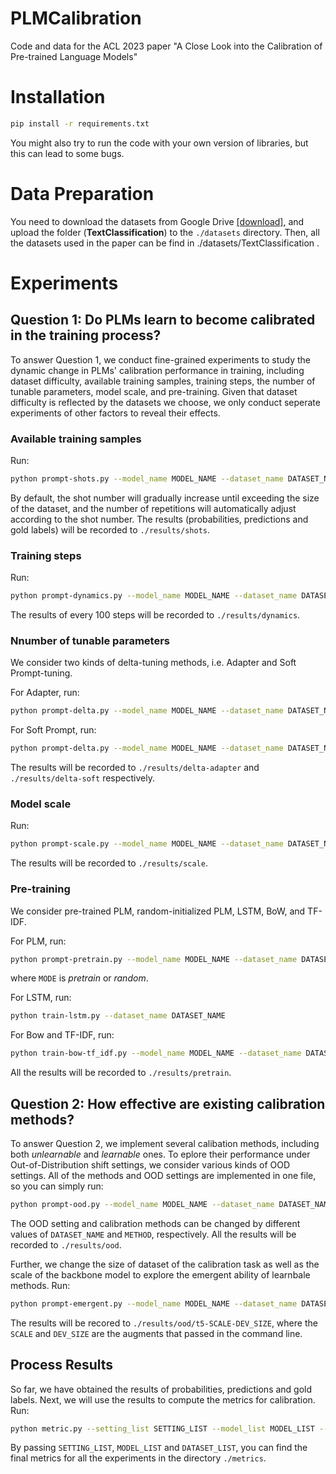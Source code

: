 # PLMCalibration

Code and data for the ACL 2023 paper "A Close Look into the Calibration of Pre-trained Language Models"



# Installation

```sh
pip install -r requirements.txt
```

You might also try to run the code with your own version of libraries, but this can lead to some bugs.



# Data Preparation

You need to download the datasets from Google Drive [[download]](https://drive.google.com/file/d/1738RctASgLd-vRIGxo4ytZFR3Kpb5nU0/view?usp=share_link "downlaod datasets from Google Drive"), and upload the folder (**TextClassification**) to the `./datasets` directory. Then, all the datasets used in the paper can be find in ./datasets/TextClassification .



# Experiments

## Question 1: Do PLMs learn to become calibrated in the training process?

To answer Question 1, we conduct fine-grained experiments to study the dynamic change in PLMs' calibration performance in training, including dataset difficulty, available training samples, training steps, the number of tunable parameters, model scale, and pre-training. Given that dataset difficulty is reflected by the datasets we choose, we only conduct seperate experiments of other factors to reveal their effects.


### Available training samples

Run:

```sh
python prompt-shots.py --model_name MODEL_NAME --dataset_name DATASET_NAME --repeats REPEATS --shots SHOTS
```

By default, the shot number will gradually increase until exceeding the size of the dataset, and the number of repetitions will automatically adjust according to the shot number. The results (probabilities, predictions and gold labels) will be recorded to `./results/shots`.


### Training steps

Run:

```sh
python prompt-dynamics.py --model_name MODEL_NAME --dataset_name DATASET_NAME
```

The results of every 100 steps will be recorded to `./results/dynamics`.


### Nnumber of tunable parameters

We consider two kinds of delta-tuning methods, i.e. Adapter and Soft Prompt-tuning.

For Adapter, run:

```sh
python prompt-delta.py --model_name MODEL_NAME --dataset_name DATASET_NAME --method adapter --parameter PARAMETER
```


For Soft Prompt, run:

```sh
python prompt-delta.py --model_name MODEL_NAME --dataset_name DATASET_NAME --method soft --parameter PARAMETER
```

The results will be recorded to `./results/delta-adapter` and `./results/delta-soft` respectively.


### Model scale

Run:

```sh
python prompt-scale.py --model_name MODEL_NAME --dataset_name DATASET_NAME --scale SCALE
```

The results will be recorded to `./results/scale`.



### Pre-training

We consider pre-trained PLM, random-initialized PLM, LSTM, BoW, and TF-IDF.

For PLM, run:

```sh
python prompt-pretrain.py --model_name MODEL_NAME --dataset_name DATASET_NAME --mode MODE
```

where `MODE` is *pretrain* or *random*.

For LSTM, run:

```sh
python train-lstm.py --dataset_name DATASET_NAME
```

For Bow and TF-IDF, run:

```sh
python train-bow-tf_idf.py --model_name MODEL_NAME --dataset_name DATASET_NAME
```

All the results will be recorded to `./results/pretrain`.




## Question 2: How effective are existing calibration methods?

To answer Question 2, we implement several calibation methods, including both *unlearnable* and *learnable* ones. To eplore their performance under Out-of-Distribution shift settings, we consider various kinds of OOD settings. All of the methods and OOD settings are implemented in one file, so you can simply run: 

```sh
python prompt-ood.py --model_name MODEL_NAME --dataset_name DATASET_NAME --method METHOD
```

The OOD setting and calibration methods can be changed by different values of `DATASET_NAME` and `METHOD`, respectively. All the results will be recorded to `./results/ood`.


Further, we change the size of dataset of the calibration task as well as the scale of the backbone model to explore the emergent ability of learnbale methods. Run:

```sh
python prompt-emergent.py --model_name MODEL_NAME --dataset_name DATASET_NAME --method METHOD --scale SCALE --dev_size DEV_SIZE
```

The results will be recored to `./results/ood/t5-SCALE-DEV_SIZE`, where the `SCALE` and `DEV_SIZE` are the augments that passed in the command line.


## Process Results

So far, we have obtained the results of probabilities, predictions and gold labels. Next, we will use the results to compute the metrics for calibration. Run:

```sh
python metric.py --setting_list SETTING_LIST --model_list MODEL_LIST --dataset_list DATASET_LIST
```

By passing `SETTING_LIST`, `MODEL_LIST` and `DATASET_LIST`, you can find the final metrics for all the experiments in the directory `./metrics`.
